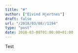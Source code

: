 ```yaml
---
title: "#"
author: ["Eivind Hjertnes"]
draft: false
url: "/2018/03/08//1194"
type: "post"
date: 2018-03-08T01:00:00+01:00
---
```


Test
